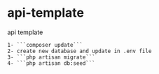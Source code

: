 # api-template
api template

	1- ```composer update```
	2- create new database and update in .env file
	3- ```php artisan migrate```
	4- ```php artisan db:seed```

